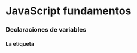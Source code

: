 # JavaScript fundamentos

### Declaraciones de variables

#### La etiqueta <script>
  - Puerta de entrada al código JavaScript en nuestros proyectos.
  - Vive en el <head> en el <body> de nuestros documentos HTML*.
 
 ```js
 <script>
    console.log("Hola Mundo!!!")
 </script>
```
  - A través de <script> podemos cargar JavaScript externo.
  - Para ello, utilizamos el atributo src y una URL al recurso, ya sea relativo o absoluto.
 ```js
  <script src="..."></script>
  ```
  - Muchas veces encontraremos <scrtipt> en <footer> en lugar de <header>, para asegurarnos de que el DOM está listo antes de acceder a él.    
  
  
 #### Elevado (hoisting)
 - JavaScript es un lenguaje con tipos dinámicos, es decir, podemos asignar y reasignar diferentes tipos a una misma variable (de ahí el nombre: variable).
  
- Para hacerlo tenemos que utilizar dos fases diferentes: declaración e inicialización.
```js
var favorito // Declaracióm
favorito = 66 // Inicialización
favorito = "Juan" // Reasignación
```
    - Cuando creamos declaramos una variable, JavaScript le asigna el tipo _undefined_.
  - Si intentamos referenciar una variable antes de ser declarada, ¿qué crees que ocurrirá?.
  
  ```js
  console.log(nombre) // 🤔
  var nombre = "Juan"
  ```
    - La respuesta es undefined porque JavaScript, al interpretar tu código alza al inicio del programa la declaración de variables (no la inicialización) y las funciones declaradas.
  
   - Esto explica el por qué, por ejemplo, puedes invocar una función antes de declararla.
  
```js
saludar() // "Hola 👋"
function saludar() {
  console.log("Hola 👋")
}
```
### Ámbito y let
 - Hasta ahora hemos creado variables con var. Estas tienen ámbito de función: pueden ser accedidas desde la función donde fueron declaradas (y funciones interiores).
```js
 var nombre = "Juan"
 function saludar() {
    console.log("Hola " + nombre)
}
saludar() // "Hola Juan"
```
 - Sin embargo, si declaramos variables con let (ES2105), tenemos ámbito de bloque, es decir, solo pueden ser accedidas desde el bloque en el que se declararon, o bloques interiores.

 ```js
{
    let nombre = "Juan"
}
console.log(nombre) // nombre is not defined 
```
  - Este ámbito de bloque tiene sus ventajas. Por ejemplo al utilizarlo con estructuras de control y de flujo.
 ```js
  for (let i = 0; i <= 100; i++) {
    console.log(i)
}
console.log(i) // i is not defined
 ```
                          
  - Además, al usar let tenemos un comportamiento mucho más estricto en el alzado (hoisting), algo que para muchos es otra ventaja.
  ```js
 // Cannot access 'nombre' before initialization 
console.log(nombre) 
let nombre = "Juan"
```
### Constantes
-  Como ahora ya sabes, var y let permiten declarar variables dinámicas: puedes re-asociarlas a otro valor.
-  Si queremos crear una asociación constante a un valor, podemos usar const para la creación de variables.
```js
const edad = 77;
```                          
               
- Al utilizar const nos aseguramos que no ocurrirá ninguna re-asignacion a otro valor en esa variable.
- Eso sí, usar constantes no significa que sean inmutables. Podemos mutar propiedades del valor asociado a la constante.
```js
const persona = "Juan"
persona += " Núñez" // 🤔                                      
```                          
- En cuanto a su acceso, igual que con let disponemos de ámbito de bloque.
```js
{
  const nombre = "Juan"
}
console.log(nombre) // ⚠️                          
```                          
- Por último, las variables creadas con const no son elevadas.        
                          
### Funciones
# Declaración de funciones
- En JavaScript hay 3 formas de crear funciones. Vamos a explorarlas.
- La primera forma es a través de las funciones declaradas.
- Estas requieren un identificador y son elevadas.
                          
                          
                          

                          
                          
